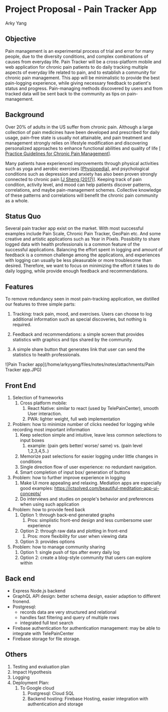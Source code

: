 # Project Proposal - Pain Tracker App

Arky Yang

## Objective

Pain management is an experimental process of trial and error for many people, due to the diversity conditions, and complex combinations of causes from everyday life. Pain Tracker will be a cross-platform mobile and web application for chronic pain patients to do daily tracking multiple aspects of everyday life related to pain, and to establish a community for chronic pain management. This app will be minimalistic to provide the best pain-logging experience, while giving necessary feedback to patient's status and progress. Pain-managing methods discovered by users and from tracked data will be sent back to the community as tips on pain-management.



## Background

Over 20% of adults in the US suffer from chronic pain. Although a large collection of pain medicines have been developed and prescribed for daily usage, pain-free state is usually not attainable, and pain treatment and management strongly relies on lifestyle modification and discovering personalized approaches to enhance functional abilities and quality of life [ [Practice Guidelines for Chronic Pain Management](https://www.aafp.org/afp/topicModules/viewTopicModule.htm?topicModuleId=61)]. 

Many patients have experienced improvements through physical activities such as yoga and aerobic exercises [[Physiopedia](https://www.physio-pedia.com/Exercise_and_Activity_in_Pain_Management)], and psychological conditions such as depression and anxiety has also been proven strongly connected to chronic pain [[J Sheng (2017)](https://www.ncbi.nlm.nih.gov/pmc/articles/PMC5494581/)]. Keeping track of pain condition, activity level, and mood can help patients discover patterns, correlations, and maybe pain-management schemes. Collective knowledge of these patterns and correlations will benefit the chronic pain community as a whole.



## Status Quo

Several pain tracker app exist on the market. With most successful examples include Pain Scale,  Chronic Pain Tracker, GeoPain etc. And some creative and artistic applications such as Year in Pixels. Possibility to share logged data with health professionals is a common feature of the successful applications. Balancing the effort spent in logging and amount of feedback is a common challenge among the applications, and experiences with logging can usually be less pleasurable or more troublesome than desired.  Therefore, we want to focus on minimizing the effort it takes to do daily logging, while provide enough feedback and recommendations.



## Features

To remove redundancy seen in most pain-tracking application, we distilled our features to three simple parts:

1. Tracking: track pain, mood, and exercises. Users can choose to log additional information such as special discoveries, but nothing is required.

1. Feedback and recommendations: a simple screen that provides statistics with graphics and tips shared by the community.
2. A simple share button that generates link that user can send the statistics to health professionals.

![Pain Tracker app](/home/arkyyang/files/notes/notes/attachments/Pain Tracker app.JPG)

## Front End

1. Selection of frameworks
   1. Cross platform mobile: 
      1. React Native: similar to react (used by TelePainCenter), smooth User interaction.
      2. PWA: lighter weight, full web implementation
2. Problem: how to minimize number of clicks needed for logging while recording most important information
   1. Keep selection simple and intuitive, leave less common selections to input boxes
      1. example: (pain gets better/ worse/ same) vs. (pain level 1,2,3,4,5..)
   2. Memorize past selections for easier logging under little changes in conditions
   3. Single direction flow of user experience: no redundant navigation.
   4. Smart completion of input box/ generation of buttons 
3. Problem: how to further improve experience in logging
   1. Make UI more appealing and relaxing. Mediation apps are especially good examples: https://ictsolved.com/beautiful-meditation-app-ui-concepts/
   2.  Do interviews and studies on people's behavior and preferences when using such application
4. Problem: how to provide feed back
   1. Option 1: through back-end generated graphs 
      1. Pros: simplistic front-end design and less cumbersome user experience
   2. Option 2: through raw data and plotting in front-end
      1. Pros: more flexibility for user when viewing data
   3. Option 3: provides options
5. Problem: how to manage community sharing
   1. Option 1:  single push of tips after every daily log
   2. Option 2: create a blog-style community that users can explore within

## Back end

+ Express Node.js backend
+ GraphQL API design: better schema design, easier adaption to different fronend.
+ Postgresql:
  + records data are very structured and relational
  + handles fast filtering and query of multiple rows
  + integrated full text search
+ Firebase authentication for authentication management: may be able to integrate with TelePainCenter
+ Firebase storage for file storage.

## Others

1. Testing and evaluation plan
2. Impact Hypothesis
3. Logging
4. Deployment Plan:
   1. To Google cloud
      1. Postgresql: Cloud SQL
      2. Backend hosting: Firebase Hosting, easier integration with authentication and storage
